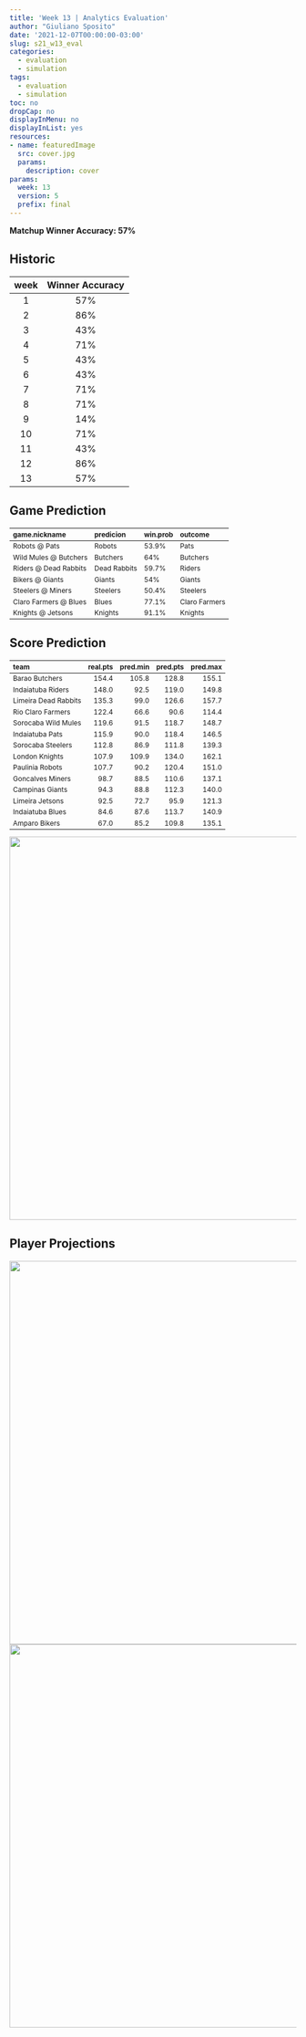 ```yaml
---
title: 'Week 13 | Analytics Evaluation'
author: "Giuliano Sposito"
date: '2021-12-07T00:00:00-03:00'
slug: s21_w13_eval
categories:
  - evaluation
  - simulation
tags:
  - evaluation
  - simulation
toc: no
dropCap: no
displayInMenu: no
displayInList: yes
resources:
- name: featuredImage
  src: cover.jpg
  params:
    description: cover
params:
  week: 13
  version: 5
  prefix: final
---
```

<script src="{{< blogdown/postref >}}index_files/kePrint/kePrint.js"></script>
<link href="{{< blogdown/postref >}}index_files/lightable/lightable.css" rel="stylesheet" />
<script src="{{< blogdown/postref >}}index_files/kePrint/kePrint.js"></script>
<link href="{{< blogdown/postref >}}index_files/lightable/lightable.css" rel="stylesheet" />

**Matchup Winner Accuracy: 57%**

<!--more-->

## Historic

| week | Winner Accuracy |
|:----:|:---------------:|
| 1    |       57%       |
| 2    |       86%       |
| 3    |       43%       |
| 4    |       71%       |
| 5    |       43%       |
| 6    |       43%       |
| 7    |       71%       |
| 8    |       71%       |
| 9    |       14%       |
| 10   |       71%       |
| 11   |       43%       |
| 12   |       86%       |
| 13   |       57%       |







## Game Prediction

<table class="table" style="font-size: 12px; margin-left: auto; margin-right: auto;">
 <thead>
  <tr>
   <th style="text-align:left;"> game.nickname </th>
   <th style="text-align:left;"> predicion </th>
   <th style="text-align:left;"> win.prob </th>
   <th style="text-align:left;"> outcome </th>
  </tr>
 </thead>
<tbody>
  <tr>
   <td style="text-align:left;"> Robots @ Pats </td>
   <td style="text-align:left;"> Robots </td>
   <td style="text-align:left;"> 53.9% </td>
   <td style="text-align:left;"> Pats </td>
  </tr>
  <tr>
   <td style="text-align:left;"> Wild Mules @ Butchers </td>
   <td style="text-align:left;"> Butchers </td>
   <td style="text-align:left;"> 64% </td>
   <td style="text-align:left;"> Butchers </td>
  </tr>
  <tr>
   <td style="text-align:left;"> Riders @ Dead Rabbits </td>
   <td style="text-align:left;"> Dead Rabbits </td>
   <td style="text-align:left;"> 59.7% </td>
   <td style="text-align:left;"> Riders </td>
  </tr>
  <tr>
   <td style="text-align:left;"> Bikers @ Giants </td>
   <td style="text-align:left;"> Giants </td>
   <td style="text-align:left;"> 54% </td>
   <td style="text-align:left;"> Giants </td>
  </tr>
  <tr>
   <td style="text-align:left;"> Steelers @ Miners </td>
   <td style="text-align:left;"> Steelers </td>
   <td style="text-align:left;"> 50.4% </td>
   <td style="text-align:left;"> Steelers </td>
  </tr>
  <tr>
   <td style="text-align:left;"> Claro Farmers @ Blues </td>
   <td style="text-align:left;"> Blues </td>
   <td style="text-align:left;"> 77.1% </td>
   <td style="text-align:left;"> Claro Farmers </td>
  </tr>
  <tr>
   <td style="text-align:left;"> Knights @ Jetsons </td>
   <td style="text-align:left;"> Knights </td>
   <td style="text-align:left;"> 91.1% </td>
   <td style="text-align:left;"> Knights </td>
  </tr>
</tbody>
</table>


## Score Prediction

<table class="table" style="font-size: 12px; margin-left: auto; margin-right: auto;">
 <thead>
  <tr>
   <th style="text-align:left;"> team </th>
   <th style="text-align:right;"> real.pts </th>
   <th style="text-align:right;"> pred.min </th>
   <th style="text-align:right;"> pred.pts </th>
   <th style="text-align:right;"> pred.max </th>
  </tr>
 </thead>
<tbody>
  <tr>
   <td style="text-align:left;"> Barao Butchers </td>
   <td style="text-align:right;"> 154.4 </td>
   <td style="text-align:right;"> 105.8 </td>
   <td style="text-align:right;"> 128.8 </td>
   <td style="text-align:right;"> 155.1 </td>
  </tr>
  <tr>
   <td style="text-align:left;"> Indaiatuba Riders </td>
   <td style="text-align:right;"> 148.0 </td>
   <td style="text-align:right;"> 92.5 </td>
   <td style="text-align:right;"> 119.0 </td>
   <td style="text-align:right;"> 149.8 </td>
  </tr>
  <tr>
   <td style="text-align:left;"> Limeira Dead Rabbits </td>
   <td style="text-align:right;"> 135.3 </td>
   <td style="text-align:right;"> 99.0 </td>
   <td style="text-align:right;"> 126.6 </td>
   <td style="text-align:right;"> 157.7 </td>
  </tr>
  <tr>
   <td style="text-align:left;"> Rio Claro Farmers </td>
   <td style="text-align:right;"> 122.4 </td>
   <td style="text-align:right;"> 66.6 </td>
   <td style="text-align:right;"> 90.6 </td>
   <td style="text-align:right;"> 114.4 </td>
  </tr>
  <tr>
   <td style="text-align:left;"> Sorocaba Wild Mules </td>
   <td style="text-align:right;"> 119.6 </td>
   <td style="text-align:right;"> 91.5 </td>
   <td style="text-align:right;"> 118.7 </td>
   <td style="text-align:right;"> 148.7 </td>
  </tr>
  <tr>
   <td style="text-align:left;"> Indaiatuba Pats </td>
   <td style="text-align:right;"> 115.9 </td>
   <td style="text-align:right;"> 90.0 </td>
   <td style="text-align:right;"> 118.4 </td>
   <td style="text-align:right;"> 146.5 </td>
  </tr>
  <tr>
   <td style="text-align:left;"> Sorocaba Steelers </td>
   <td style="text-align:right;"> 112.8 </td>
   <td style="text-align:right;"> 86.9 </td>
   <td style="text-align:right;"> 111.8 </td>
   <td style="text-align:right;"> 139.3 </td>
  </tr>
  <tr>
   <td style="text-align:left;"> London Knights </td>
   <td style="text-align:right;"> 107.9 </td>
   <td style="text-align:right;"> 109.9 </td>
   <td style="text-align:right;"> 134.0 </td>
   <td style="text-align:right;"> 162.1 </td>
  </tr>
  <tr>
   <td style="text-align:left;"> Paulinia Robots </td>
   <td style="text-align:right;"> 107.7 </td>
   <td style="text-align:right;"> 90.2 </td>
   <td style="text-align:right;"> 120.4 </td>
   <td style="text-align:right;"> 151.0 </td>
  </tr>
  <tr>
   <td style="text-align:left;"> Goncalves Miners </td>
   <td style="text-align:right;"> 98.7 </td>
   <td style="text-align:right;"> 88.5 </td>
   <td style="text-align:right;"> 110.6 </td>
   <td style="text-align:right;"> 137.1 </td>
  </tr>
  <tr>
   <td style="text-align:left;"> Campinas Giants </td>
   <td style="text-align:right;"> 94.3 </td>
   <td style="text-align:right;"> 88.8 </td>
   <td style="text-align:right;"> 112.3 </td>
   <td style="text-align:right;"> 140.0 </td>
  </tr>
  <tr>
   <td style="text-align:left;"> Limeira Jetsons </td>
   <td style="text-align:right;"> 92.5 </td>
   <td style="text-align:right;"> 72.7 </td>
   <td style="text-align:right;"> 95.9 </td>
   <td style="text-align:right;"> 121.3 </td>
  </tr>
  <tr>
   <td style="text-align:left;"> Indaiatuba Blues </td>
   <td style="text-align:right;"> 84.6 </td>
   <td style="text-align:right;"> 87.6 </td>
   <td style="text-align:right;"> 113.7 </td>
   <td style="text-align:right;"> 140.9 </td>
  </tr>
  <tr>
   <td style="text-align:left;"> Amparo Bikers </td>
   <td style="text-align:right;"> 67.0 </td>
   <td style="text-align:right;"> 85.2 </td>
   <td style="text-align:right;"> 109.8 </td>
   <td style="text-align:right;"> 135.1 </td>
  </tr>
</tbody>
</table>


<img src="{{< blogdown/postref >}}index_files/figure-html/scoreChart-1.png" width="672" />

## Player Projections

<img src="{{< blogdown/postref >}}index_files/figure-html/pointsProj-1.png" width="672" />

<img src="{{< blogdown/postref >}}index_files/figure-html/projErrors-1.png" width="672" />

